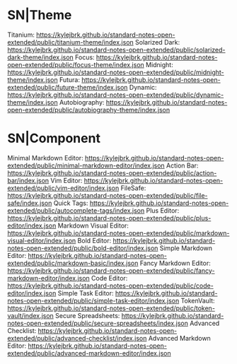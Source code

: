 # SN|Theme
Titanium: https://kylejbrk.github.io/standard-notes-open-extended/public/titanium-theme/index.json
Solarized Dark: https://kylejbrk.github.io/standard-notes-open-extended/public/solarized-dark-theme/index.json
Focus: https://kylejbrk.github.io/standard-notes-open-extended/public/focus-theme/index.json
Midnight: https://kylejbrk.github.io/standard-notes-open-extended/public/midnight-theme/index.json
Futura: https://kylejbrk.github.io/standard-notes-open-extended/public/future-theme/index.json
Dynamic: https://kylejbrk.github.io/standard-notes-open-extended/public/dynamic-theme/index.json
Autobiography: https://kylejbrk.github.io/standard-notes-open-extended/public/autobiography-theme/index.json
# SN|Component
Minimal Markdown Editor: https://kylejbrk.github.io/standard-notes-open-extended/public/minimal-markdown-editor/index.json
Action Bar: https://kylejbrk.github.io/standard-notes-open-extended/public/action-bar/index.json
Vim Editor: https://kylejbrk.github.io/standard-notes-open-extended/public/vim-editor/index.json
FileSafe: https://kylejbrk.github.io/standard-notes-open-extended/public/file-safe/index.json
Quick Tags: https://kylejbrk.github.io/standard-notes-open-extended/public/autocomplete-tags/index.json
Plus Editor: https://kylejbrk.github.io/standard-notes-open-extended/public/plus-editor/index.json
Markdown Visual Editor: https://kylejbrk.github.io/standard-notes-open-extended/public/markdown-visual-editor/index.json
Bold Editor: https://kylejbrk.github.io/standard-notes-open-extended/public/bold-editor/index.json
Simple Markdown Editor: https://kylejbrk.github.io/standard-notes-open-extended/public/markdown-basic/index.json
Fancy Markdown Editor: https://kylejbrk.github.io/standard-notes-open-extended/public/fancy-markdown-editor/index.json
Code Editor: https://kylejbrk.github.io/standard-notes-open-extended/public/code-editor/index.json
Simple Task Editor: https://kylejbrk.github.io/standard-notes-open-extended/public/simple-task-editor/index.json
TokenVault: https://kylejbrk.github.io/standard-notes-open-extended/public/token-vault/index.json
Secure Spreadsheets: https://kylejbrk.github.io/standard-notes-open-extended/public/secure-spreadsheets/index.json
Advanced Checklist: https://kylejbrk.github.io/standard-notes-open-extended/public/advanced-checklist/index.json
Advanced Markdown Editor: https://kylejbrk.github.io/standard-notes-open-extended/public/advanced-markdown-editor/index.json